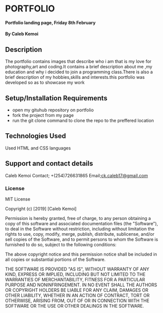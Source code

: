 
# PORTFOLIO
#### Portfolio landing page, Friday 8th February
#### By Caleb Kemoi
## Description
The portfolio contains images that describe who i am that is my love for photography,art and coding.It contains a brief description about me ,my education and why i decided to join a programming class.There is also a brief description of my hobbies,skills and interests.this portfolio was developed so as to showcase my work 
## Setup/Installation Requirements
* open my gituhub repository on portfolio
* fork the project from my page
* run the git clone command to clone the repo to the preffered location
## Technologies Used
Used HTML and CSS languages
## Support and contact details
Caleb Kemoi
Contact; +(254)726631865
Email;ck.caleb17@gmail.com
### License
MIT License

Copyright (c) [2019] [Caleb Kemoi]

Permission is hereby granted, free of charge, to any person obtaining a copy
of this software and associated documentation files (the "Software"), to deal
in the Software without restriction, including without limitation the rights
to use, copy, modify, merge, publish, distribute, sublicense, and/or sell
copies of the Software, and to permit persons to whom the Software is
furnished to do so, subject to the following conditions:

The above copyright notice and this permission notice shall be included in all
copies or substantial portions of the Software.

THE SOFTWARE IS PROVIDED "AS IS", WITHOUT WARRANTY OF ANY KIND, EXPRESS OR
IMPLIED, INCLUDING BUT NOT LIMITED TO THE WARRANTIES OF MERCHANTABILITY,
FITNESS FOR A PARTICULAR PURPOSE AND NONINFRINGEMENT. IN NO EVENT SHALL THE
AUTHORS OR COPYRIGHT HOLDERS BE LIABLE FOR ANY CLAIM, DAMAGES OR OTHER
LIABILITY, WHETHER IN AN ACTION OF CONTRACT, TORT OR OTHERWISE, ARISING FROM,
OUT OF OR IN CONNECTION WITH THE SOFTWARE OR THE USE OR OTHER DEALINGS IN THE
SOFTWARE.
  
